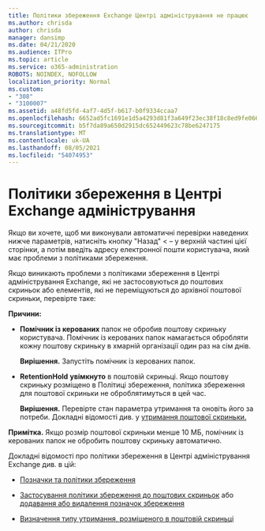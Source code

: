 ```yaml
---
title: Політики збереження Exchange Центрі адміністрування не працює
ms.author: chrisda
author: chrisda
manager: dansimp
ms.date: 04/21/2020
ms.audience: ITPro
ms.topic: article
ms.service: o365-administration
ROBOTS: NOINDEX, NOFOLLOW
localization_priority: Normal
ms.custom:
- "308"
- "3100007"
ms.assetid: a48fd5fd-4af7-4d5f-b617-b0f9334ccaa7
ms.openlocfilehash: 6652ad5fc1691e1d5a4293d81f3a649f23ec38f18c8ed9fe06665628a901d13e
ms.sourcegitcommit: b5f7da89a650d2915dc652449623c78be6247175
ms.translationtype: MT
ms.contentlocale: uk-UA
ms.lasthandoff: 08/05/2021
ms.locfileid: "54074953"
---
```

# <a name="retention-policies-in-exchange-admin-center"></a>Політики збереження в Центрі Exchange адміністрування

Якщо ви хочете, щоб ми виконували автоматичні перевірки наведених нижче параметрів, натисніть кнопку "Назад" < – у верхній частині цієї сторінки, а потім введіть адресу електронної пошти користувача, який має проблеми з політиками збереження.

Якщо виникають проблеми з політиками збереження в Центрі адміністрування Exchange, які не застосовуються до поштових скриньок або елементів, які не переміщуються до архівної поштової скриньки, перевірте таке:

**Причини:**

- **Помічник із керованих** папок не обробив поштову скриньку користувача. Помічник із керованих папок намагається обробляти кожну поштову скриньку в хмарній організації один раз на сім днів.

  **Вирішення.** Запустіть помічник із керованих папок.

- **RetentionHold** **увімкнуто** в поштовій скриньці. Якщо поштову скриньку розміщено в Політиці збереження, політика збереження для поштової скриньки не оброблятимуться в цей час.

  **Вирішення.** Перевірте стан параметра утримання та оновіть його за потреби. Докладні відомості див. у [утримання поштової скриньки.](https://docs.microsoft.com/exchange/security-and-compliance/messaging-records-management/mailbox-retention-hold)
 
**Примітка.** Якщо розмір поштової скриньки менше 10 МБ, помічник із керованих папок не обробить поштову скриньку автоматично.
 
Докладні відомості про політики збереження в Центрі адміністрування Exchange див. в цій:

- [Позначки та політики збереження](https://docs.microsoft.com/exchange/security-and-compliance/messaging-records-management/retention-tags-and-policies)

- [Застосування політики збереження до поштових скриньок](https://docs.microsoft.com/exchange/security-and-compliance/messaging-records-management/apply-retention-policy) або [додавання або видалення позначок збереження](https://docs.microsoft.com/exchange/security-and-compliance/messaging-records-management/add-or-remove-retention-tags)

- [Визначення типу утримання, розміщеного в поштовій скриньці](https://docs.microsoft.com/microsoft-365/compliance/identify-a-hold-on-an-exchange-online-mailbox)
